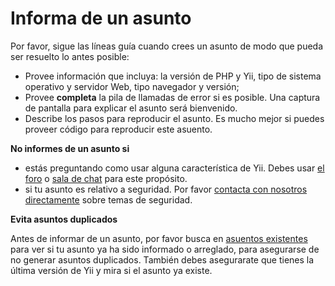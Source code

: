 Informa de un asunto
===============

Por favor, sigue las líneas guía cuando crees un asunto de modo que pueda ser resuelto lo antes posible:

* Provee información que incluya: la versión de PHP y Yii, tipo de sistema operativo y servidor Web, tipo navegador y versión;
* Provee **completa** la pila de llamadas de error  si es posible. Una captura de pantalla para explicar el asunto será bienvenido.
* Describe los pasos para reproducir el asunto. Es mucho mejor si puedes proveer código para reproducir este asuento.

**No informes de un asunto si**

* estás preguntando como usar alguna característica de Yii. Debes usar [el foro](http://www.yiiframework.com/forum/index.php/forum/42-general-discussions-for-yii-20/) o [sala de chat](http://www.yiiframework.com/chat/) para este propósito.
* si tu asunto es relativo a seguridad. Por favor [contacta con nosotros directamente](http://www.yiiframework.com/security/) sobre temas de seguridad.

**Evita asuntos duplicados**

Antes de informar de un asunto, por favor busca en [asuentos existentes](https://github.com/yiisoft/yii2/issues) para ver si tu asunto ya ha sido informado o arreglado, para asegurarse de no generar asuntos duplicados. También debes asegurarate que tienes la última versión de Yii y mira si el asunto ya existe.
